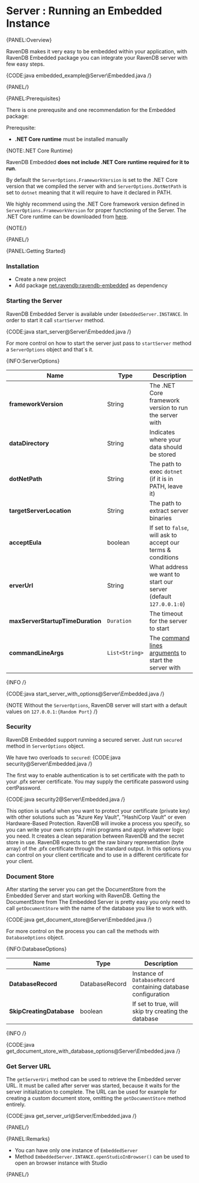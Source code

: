 ﻿# Server : Running an Embedded Instance

{PANEL:Overview}

RavenDB makes it very easy to be embedded within your application, with RavenDB Embedded package you can integrate your RavenDB server with few easy steps.

{CODE:java embedded_example@Server\Embedded.java /}

{PANEL/}

{PANEL:Prerequisites}

There is one prerequsite and one recommendation for the Embedded package:

Prerequsite:

- **.NET Core runtime** must be installed manually

{NOTE:.NET Core Runtime}

RavenDB Embedded **does not include .NET Core runtime required for it to run**. 

By default the `ServerOptions.FrameworkVersion` is set to the .NET Core version that we compiled the server with and `ServerOptions.DotNetPath` is set to `dotnet` meaning that it will require to have it declared in PATH. 

We highly recommend using the .NET Core framework version defined in `ServerOptions.FrameworkVersion` for proper functioning of the Server. The .NET Core runtime can be downloaded from [here](https://dotnet.microsoft.com/download).

{NOTE/}

{PANEL/}

{PANEL:Getting Started}

### Installation

* Create a new project 
* Add package [net.ravendb:ravendb-embedded](https://search.maven.org/search?q=a:ravendb-embedded) as dependency

### Starting the Server

RavenDB Embedded Server is available under `EmbeddedServer.INSTANCE`. In order to start it call `startServer` method.

{CODE:java start_server@Server\Embedded.java /}

For more control on how to start the server just pass to `startServer` method a `ServerOptions` object and that`s it.

{INFO:ServerOptions}

| Name | Type | Description |
| ------------- | ------------- | ----- |
| **frameworkVersion** | String | The .NET Core framework version to run the server with |
| **dataDirectory** | String | Indicates where your data should be stored |
| **dotNetPath** | String | The path to exec `dotnet` (if it is in PATH, leave it)|
| **targetServerLocation** | String | The path to extract server binaries |
| **acceptEula** |  boolean | If set to `false`, will ask to accept our terms & conditions |
| **erverUrl** | String | What address we want to start our server (default `127.0.0.1:0`) |
| **maxServerStartupTimeDuration** | `Duration` | The timeout for the server to start |
| **commandLineArgs** | `List<String>` | The [command lines arguments](../server/configuration/configuration-options#command-line-arguments) to start the server with |

{INFO /}

{CODE:java start_server_with_options@Server\Embedded.java /}

{NOTE  Without the `ServerOptions`, RavenDB server will start with a default values on `127.0.0.1:{Random Port}`  /}

### Security

RavenDB Embedded support running a secured server.
Just run `secured` method in `ServerOptions` object.

We have two overloads to `secured`:
{CODE:java security@Server\Embedded.java /}

The first way to enable authentication is to set certificate with the path to your .pfx 
server certificate. You may supply the certificate password using certPassword.

{CODE:java security2@Server\Embedded.java /}

This option is useful when you want to protect your certificate (private key) with other solutions such as "Azure Key Vault", "HashiCorp Vault" or even Hardware-Based Protection. 
RavenDB will invoke a process you specify, so you can write your own scripts / mini programs and apply whatever logic you need. It creates a clean separation between RavenDB and the secret store in use.
RavenDB expects to get the raw binary representation (byte array) of the .pfx certificate through the standard output.
In this options you can control on your client certificate and to use in a different certificate for your client.

### Document Store

After starting the server you can get the DocumentStore from the Embedded Server and start working with RavenDB.
Getting the DocumentStore from The Embedded Server is pretty easy you only need to call `getDocumentStore` with the name of the database you like to work with. 

{CODE:java get_document_store@Server\Embedded.java /}

For more control on the process you can call the methods with `DatabaseOptions` object.

{INFO:DatabaseOptions}

| Name | Type | Description |
| ------------- | ------------- | ----- |
| **DatabaseRecord** | DatabaseRecord | Instance of `DatabaseRecord` containing database configuration |
| **SkipCreatingDatabase** | boolean | If set to true, will skip try creating the database  |

{INFO /}

{CODE:java get_document_store_with_database_options@Server\Embedded.java /}

### Get Server URL

The `getServerUri` method can be used to retrieve the Embedded server URL. It must be called after server was started, because it waits for the server initialization to complete.
The URL can be used for example for creating a custom document store, omitting the `getDocumentStore` method entirely.

{CODE:java get_server_url@Server/Embedded.java /}

{PANEL/}

{PANEL:Remarks}

* You can have only one instance of `EmbeddedServer`
* Method `EmbeddedServer.INTANCE.openStudioInBrowser()` can be used to open an browser instance with Studio

{PANEL/}
